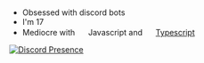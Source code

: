 # 
- Obsessed with discord bots
- I'm 17
- Mediocre with <img src="https://cdn.discordapp.com/emojis/1100077227368009859" width="16" height="16" /> Javascript and  <img src="https://cdn.discordapp.com/emojis/1100077201371709480" width="16" height="16" > [Typescript](https://www.typescriptlang.org/)

[![Discord Presence](https://lanyard-profile-readme.vercel.app/api/234061409875525632?borderRadius=30px&idleMessage=ZOOM&bg=c43c0f)](https://discord.com/users/234061409875525632)